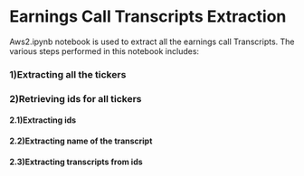 # Earnings Call Transcripts Extraction
Aws2.ipynb notebook is used to extract all the earnings call Transcripts.
The various steps performed in this notebook includes:
### 1)Extracting all the tickers
### 2)Retrieving ids for all tickers
#### 2.1)Extracting ids
#### 2.2)Extracting name of the transcript
#### 2.3)Extracting transcripts from ids
